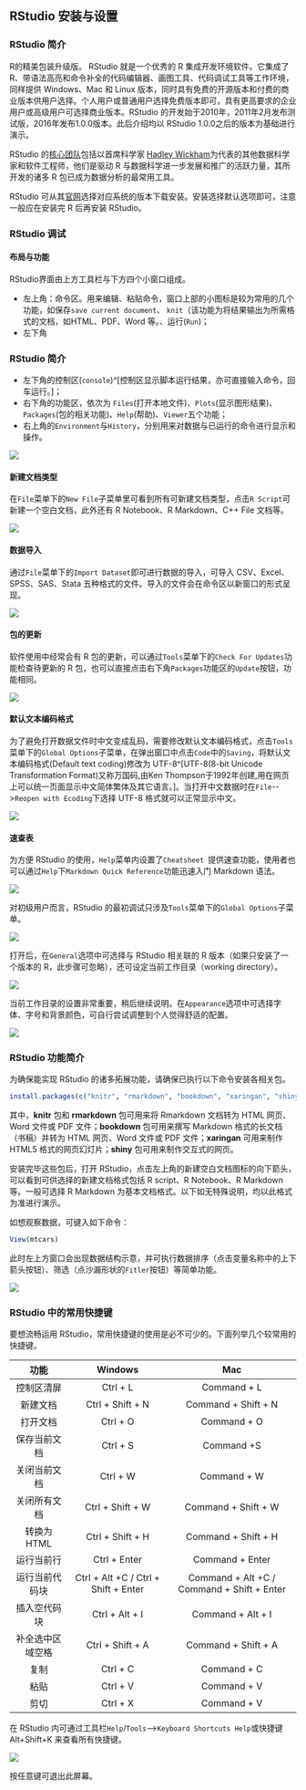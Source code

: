 ## RStudio 安装与设置
### RStudio 简介
R的精美包装升级版。
RStudio 就是一个优秀的 R 集成开发环境软件。它集成了 R、带语法高亮和命令补全的代码编辑器、画图工具、代码调试工具等工作环境，同样提供 Windows、Mac 和 Linux 版本，同时具有免费的开源版本和付费的商业版本供用户选择。个人用户或普通用户选择免费版本即可，具有更高要求的企业用户或高级用户可选择商业版本。RStudio 的开发始于2010年，2011年2月发布测试版，2016年发布1.0.0版本。此后介绍均以 RStudio 1.0.0之后的版本为基础进行演示。

RStudio 的[核心团队](https://www.rstudio.com/about/)包括以首席科学家 [Hadley Wickham](http://hadley.nz/)为代表的其他数据科学家和软件工程师，他们是驱动 R 与数据科学进一步发展和推广的活跃力量，其所开发的诸多 R 包已成为数据分析的最常用工具。

RStudio 可从其[官网](https://www.rstudio.com/products/RStudio/)选择对应系统的版本下载安装。安装选择默认选项即可，注意一般应在安装完 R 后再安装 RStudio。

### RStudio 调试
#### 布局与功能
RStudio界面由上方工具栏与下方四个小窗口组成。
- 左上角：命令区。用来编辑、粘贴命令，窗口上部的小图标是较为常用的几个功能，如保存`save current document`、
`knit`（该功能为将结果输出为所需格式的文档，如HTML、PDF、Word 等。、运行(`Run`)；
- 左下角

### RStudio 简介


- 左下角的控制区(`console`)^[控制区显示脚本运行结果，亦可直接输入命令，回车运行。]；
- 右下角的功能区，依次为 `Files`(打开本地文件)、`Plots`(显示图形结果)、`Packages`(包的相关功能)、`Help`(帮助)、`Viewer`五个功能；
- 右上角的`Environment`与`History`，分别用来对数据与已运行的命令进行显示和操作。

![](pic-rstudio-overview.png)

#### 新建文档类型

在`File`菜单下的`New File`子菜单里可看到所有可新建文档类型，点击`R Script`可新建一个空白文档，此外还有 R Notebook、R Markdown、C++ File 文档等。

![](pic-rstudio-newfile.png)

#### 数据导入

通过`File`菜单下的`Import Dataset`即可进行数据的导入，可导入 CSV、Excel、SPSS、SAS、Stata 五种格式的文件。导入的文件会在命令区以新窗口的形式呈现。

![](pic-rstudio-importdata.png)

#### 包的更新

软件使用中经常会有 R 包的更新，可以通过`Tools`菜单下的`Check For Updates`功能检查待更新的 R 包，也可以直接点击右下角`Packages`功能区的`Update`按钮，功能相同。

![](pic-rstudio-update-package.png)

#### 默认文本编码格式

为了避免打开数据文件时中文变成乱码，需要修改默认文本编码格式，点击`Tools`菜单下的`Global Options`子菜单，在弹出窗口中点击`Code`中的`Saving`，将默认文本编码格式(Default text coding)修改为 UTF-8^[UTF-8(8-bit Unicode Transformation Format)又称万国码,由Ken Thompson于1992年创建,用在网页上可以统一页面显示中文简体繁体及其它语言。]。当打开中文数据时在`File`-->`Reopen with Ecoding`下选择 UTF-8 格式就可以正常显示中文。

![](pic-rstudio-defalult-coding.png)

#### 速查表

为方便 RStudio 的使用，`Help`菜单内设置了`Cheatsheet `提供速查功能，使用者也可以通过`Help`下`Markdown Quick Reference`功能迅速入门 Markdown 语法。

![](pic-rstudio-MarkdownQuickReference.png)
 
  
对初级用户而言，RStudio 的最初调试只涉及`Tools`菜单下的`Global Options`子菜单。

![](pic-rstudio-global.png)

打开后，在`General`选项中可选择与 RStudio 相关联的 R 版本（如果只安装了一个版本的 R，此步骤可忽略），还可设定当前工作目录（working directory）。

![](pic-rstudio-general.png)

当前工作目录的设置非常重要，稍后继续说明。在`Appearance`选项中可选择字体、字号和背景颜色，可自行尝试调整到个人觉得舒适的配置。

![](pic-rstudio-appearance.png)


### RStudio 功能简介

为确保能实现 RStudio 的诸多拓展功能，请确保已执行以下命令安装各相关包。

```r
install.packages(c("knitr", "rmarkdown", "bookdown", "xaringan", "shiny"))
```

其中，**knitr** 包和 **rmarkdown** 包可用来将 Rmarkdown 文档转为 HTML 网页、Word 文件或 PDF 文件；**bookdown** 包可用来撰写 Markdown 格式的长文档（书稿）并转为 HTML 网页、Word 文件或 PDF 文件；**xaringan** 可用来制作 HTML5 格式的网页幻灯片；**shiny** 包可用来制作交互式的网页。

安装完毕这些包后，打开 RStudio，点击左上角的新建空白文档图标的向下箭头，可以看到可供选择的新建文档格式包括 R script、R Notebook、R Markdown 等。一般可选择 R Markdown 为基本文档格式。以下如无特殊说明，均以此格式为准进行演示。

如想观察数据，可键入如下命令：
```r
View(mtcars)
```

此时左上方窗口会出现数据结构示意，并可执行数据排序（点击变量名称中的上下箭头按钮）、筛选（点沙漏形状的`Fitler`按钮）等简单功能。

![](pic-rstudio_viewmtcars.png)

### RStudio 中的常用快捷键
要想流畅运用 RStudio，常用快捷键的使用是必不可少的。下面列举几个较常用的快捷键。

| **功能** | **Windows** | **Mac** |
|:--------:|:----------:|:-------:|
| 控制区清屏 | Ctrl + L | Command + L |
| 新建文档 | Ctrl + Shift + N | Command + Shift + N |
| 打开文档 | Ctrl + O | Command + O |
| 保存当前文档 | Ctrl + S| Command +S |
| 关闭当前文档 | Ctrl + W | Command + W |
| 关闭所有文档 | Ctrl + Shift + W | Command + Shift + W |
| 转换为HTML | Ctrl + Shift + H | Command + Shift + H |
| 运行当前行 | Ctrl + Enter | Command + Enter |
| 运行当前代码块 | Ctrl + Alt +C / Ctrl + Shift + Enter | Command + Alt +C / Command + Shift + Enter |
| 插入空代码块 | Ctrl + Alt + I | Command + Alt + I |
| 补全选中区域空格 | Ctrl + Shift + A | Command + Shift + A |
| 复制 | Ctrl + C | Command + C |
| 粘贴 | Ctrl + V | Command + V |
| 剪切 | Ctrl + X | Command + V |

在 RStudio 内可通过工具栏`Help`/`Tools`-->`Keyboard Shortcuts Help`或快捷键 Alt+Shift+K 来查看所有快捷键。

![](pic-rstudio-KeyboardShortcuts.png)

按任意键可退出此屏幕。


